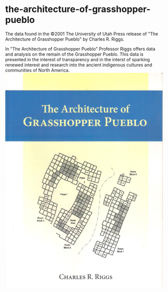 # the-architecture-of-grasshopper-pueblo
The data found in the ©2001 The University of Utah Press release of "The Architecture of Grasshopper Pueblo" by Charles R. Riggs.

In "The Architecture of Grasshopper Pueblo" Professor Riggs offers data and analysis on the remain of the Grasshopper Pueblo.  This data is presented in the interest of transparency and in the interst of sparking renewed interest and research into the ancient indigenous cultures and communities of North America.
![](images/The%20Architecture%20of%20Grasshopper%20Pueblo%20(cover).jpg)
